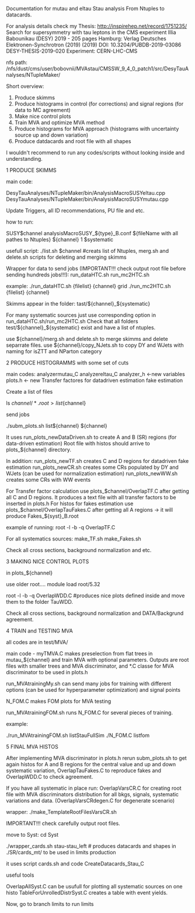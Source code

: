 Documentation for mutau and eltau Stau analysis
From Ntuples to datacards.

For analysis details check my Thesis: 
    http://inspirehep.net/record/1751235/
    Search for supersymmetry with tau leptons in the CMS experiment
    Illia Babounikau (DESY)
    2019 - 205 pages
    Hamburg: Verlag Deutsches Elektronen-Synchrotron (2019)
    (2019)
    DOI: 10.3204/PUBDB-2019-03086
    DESY-THESIS-2019-020
    Experiment: CERN-LHC-CMS

nfs path:
/nfs/dust/cms/user/bobovnii/MVAstau/CMSSW_9_4_0_patch1/src/DesyTauAnalyses/NTupleMaker/

Short overview: 

1) Produce skimms
2) Produce histograms in control (for corrections) and signal regions (for data to MC agreement)
3) Make nice control plots
4) Train MVA and optimize MVA method
5) Produce histograms for MVA approach (histograms with uncertainty source up and down variation)
6) Produce datdacards and root file with all shapes

I wouldn't recommend to run any codes/scripts without looking inside and understanding. 

1 PRODUCE SKIMMS

main code: 

DesyTauAnalyses/NTupleMaker/bin/AnalysisMacroSUSYeltau.cpp
DesyTauAnalyses/NTupleMaker/bin/AnalysisMacroSUSYmutau.cpp

Update Triggers, all ID recommendations, PU file and etc.

how to run:

SUSY$channel analysisMacroSUSY_${type}_B.conf ${fileName with all pathes to Ntuples} ${channel} 1 $systematic

usefull script: 
./list.sh $channel #creats list of Ntuples, merg.sh and delete.sh scripts for deleting and merging skimms

Wrapper for data to send jobs (IMPORTANT!!! check output root file before sending hundreds jobs!!!):
run_dataHTC.sh
run_mc2HTC.sh

example:
./run_dataHTC.sh {filelist} {channel} grid 
./run_mc2HTC.sh {filelist} {channel} 

Skimms appear in the folder: tast/${channel}_${systematic} 

For many systematic sources just use corresponding option in run_dataHTC.sh/run_mc2HTC.sh
Check that all folders test/${channel}_${systematic} exist and have a list of ntuples.

use ${channel}/merg.sh and delete.sh to merge skimms and delete separrate files.
use ${channel}/copy_NJets.sh to copy DY and WJets with naming for isZTT and NParton category


2 PRODUCE HISTOGRAMMS
with some set of cuts

main codes: 
analyzermutau_C
analyzereltau_C
analyzer_h <-new variables
plots.h <- new Transfer factores for datadriven estimation fake estimation

Create a list of files

ls ${channel}/*.root > list${channel}

send jobs

./subm_plots.sh list${channel} ${channel}

It uses run_plots_newDataDriven.sh to create A and B (SR) regions (for data-driven estimation)
Root file with histos should arrive to plots_${channel} directory.

In addition: 
run_plots_newTF.sh creates C and D regions for datadriven fake estimation
run_plots_newCR.sh creates some CRs populated by  DY and WJets (can be used for normalization estimation)
run_plots_newWW.sh creates some CRs with WW events

For Transfer factor calculation use plots_$channel/OverlapTF.C after getting all C and D regions.
It produces a text file with all transfer factors to be inserted in plots.h
For histos for fakes estimation use plots_$channel/OverlapTauFakes.C after getting all A regions -> it will produce Fakes_${syst}_B.root

example of running: root -l -b -q OverlapTF.C

For all systematics sources:
make_TF.sh
make_Fakes.sh

Check all cross sections, background normalization and etc. 

3 MAKING NICE CONTROL PLOTS

in plots_${channel}

use older root....
module load root/5.32 

root -l -b -q OverlapWDD.C #produces nice plots defined inside and move them to the folder TauWDD.

Check all cross sections, background normalization and DATA/Backgrund agreement. 

4 TRAIN and TESTING MVA

all codes are in test/MVA/

main code - myTMVA.C makes preselection from flat trees in mutau_${channel} and train MVA with optional parameters. 
Outputs are root files with smaller trees and MVA discriminator, and *.C classe for MVA discriminator to be used in plots.h

run_MVAtrainingMy.sh can send many jobs for training with different options (can be used for hyperparameter optimization) and signal points

N_FOM.C makes FOM plots for MVA testing

run_MVAtrainingFOM.sh runs N_FOM.C for several pieces of training. 

example:

./run_MVAtrainingFOM.sh listStauFullSim
./N_FOM.C listfom

5 FINAL MVA HISTOS

After implementing MVA discriminator in plots.h rerun subm_plots.sh to get again histos for A and B regions for the central value
 and up and down systematic variation, OverlapTauFakes.C to reproduce fakes and OverlapWDD.C to check agreement.

If you have all systematic in place run: 
OverlapVarsCR.C for creating root file with MVA discriminators distribution for all bkgs, signals, systematic variations and data.
(OverlapVarsCRdegen.C for degenerate scenario)

wrapper: 
./make_TemplateRootFilesVarsCR.sh

IMPORTANT!!! check carefully output root files. 

move to Syst:
cd Syst

./wrapper_cards.sh stau-stau_left # produces datacards and shapes in ./SR/cards_mt/ to be used in limits production

it uses script cards.sh and code CreateDatacards_Stau_C

useful tools

OverlapAllSyst.C can be usufull for plotting all systematic sources on one histo
TableForUnrolledDistrSyst.C creates a table with event yields.

Now, go to branch limits to run limits 
